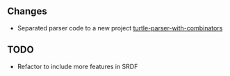 Changes
-------

-   Separated parser code to a new project [turtle-parser-with-combinators](https://github.com/labra/turtleparser-with-combinators)  

TODO
----

-   Refactor to include more features in SRDF

 


